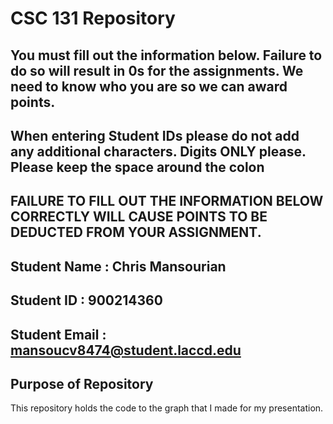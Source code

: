 # CSC 131 Repository

## You must fill out the information below. Failure to do so will result in 0s for the assignments. We need to know who you are so we can award points. 

## When entering Student IDs please do not add any additional characters. Digits ONLY please. Please keep the space around the colon

## FAILURE TO FILL OUT THE INFORMATION BELOW CORRECTLY WILL CAUSE POINTS TO BE DEDUCTED FROM YOUR ASSIGNMENT.

## Student Name  : Chris Mansourian

## Student ID    : 900214360

## Student Email : mansoucv8474@student.laccd.edu

## Purpose of Repository

This repository holds the code to the graph that I made for my presentation.
